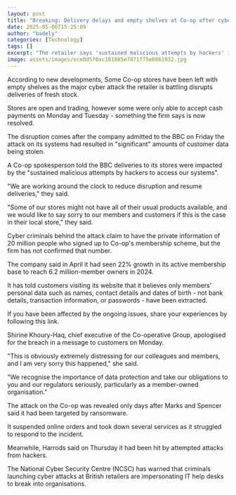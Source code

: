 ```yaml
---
layout: post
title: "Breaking: Delivery delays and empty shelves at Co-op after cyber attack"
date: 2025-05-06T15:25:09
author: "badely"
categories: [Technology]
tags: []
excerpt: "The retailer says 'sustained malicious attempts by hackers' is affecting its IT systems."
image: assets/images/ece0d5f0ac181885e7871f75e0861932.jpg
---
```


According to new developments, Some Co-op stores have been left with empty shelves as the major cyber attack the retailer is battling disrupts deliveries of fresh stock.

Stores are open and trading, however some were only able to accept cash payments on Monday and Tuesday - something the firm says is now resolved.

The disruption comes after the company admitted to the BBC on Friday the attack on its systems had resulted in "significant" amounts of customer data being stolen.

A Co-op spokesperson told the BBC deliveries to its stores were impacted by the "sustained malicious attempts by hackers to access our systems".

"We are working around the clock to reduce disruption and resume deliveries," they said.

"Some of our stores might not have all of their usual products available, and we would like to say sorry to our members and customers if this is the case in their local store," they said.

Cyber criminals behind the attack claim to have the private information of 20 million people who signed up to Co-op's membership scheme, but the firm has not confirmed that number.

The company said in April it had seen 22% growth in its active membership base to reach 6.2 million-member owners in 2024.

It has told customers visiting its website that it believes only members' personal data such as names, contact details and dates of birth - not bank details, transaction information, or passwords - have been extracted.

If you have been affected by the ongoing issues, share your experiences by following this link.

Shirine Khoury-Haq, chief executive of the Co-operative Group, apologised for the breach in a message to customers on Monday.

"This is obviously extremely distressing for our colleagues and members, and I am very sorry this happened," she said.

"We recognise the importance of data protection and take our obligations to you and our regulators seriously, particularly as a member-owned organisation."

The attack on the Co-op was revealed only days after Marks and Spencer said it had been targeted by ransomware.

It suspended online orders and took down several services as it struggled to respond to the incident.

Meanwhile, Harrods said on Thursday it had been hit by attempted attacks from hackers.

The National Cyber Security Centre (NCSC) has warned that criminals launching cyber attacks at British retailers are impersonating IT help desks to break into organisations.

